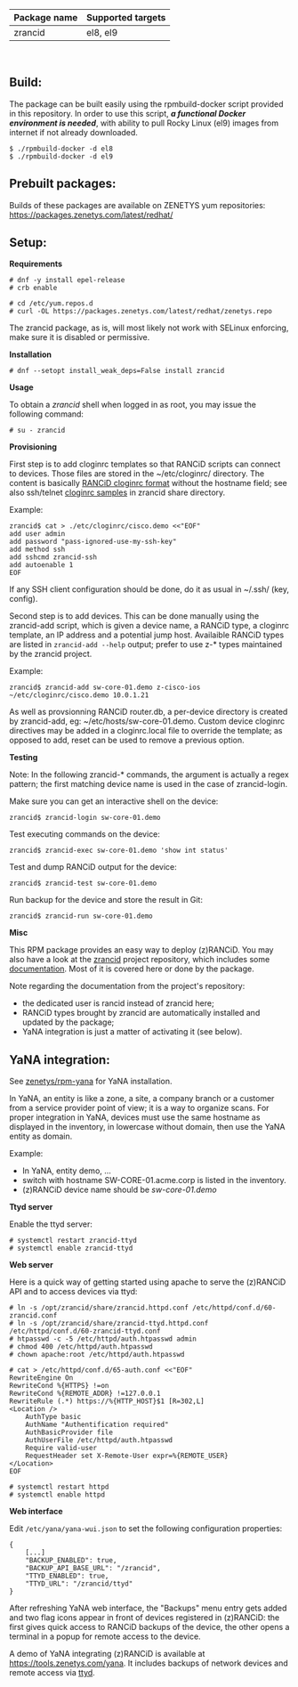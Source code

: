 | Package&nbsp;name | Supported&nbsp;targets |
| :--- | :--- |
| zrancid | el8, el9 |
<br/>

## Build:

The package can be built easily using the rpmbuild-docker script provided
in this repository. In order to use this script, _**a functional Docker
environment is needed**_, with ability to pull Rocky Linux (el9) images
from internet if not already downloaded.

```
$ ./rpmbuild-docker -d el8
$ ./rpmbuild-docker -d el9
```

## Prebuilt packages:

Builds of these packages are available on ZENETYS yum repositories:<br/>
https://packages.zenetys.com/latest/redhat/

## Setup:

**Requirements**

```
# dnf -y install epel-release
# crb enable

# cd /etc/yum.repos.d
# curl -OL https://packages.zenetys.com/latest/redhat/zenetys.repo
```

The zrancid package, as is, will most likely not work with SELinux enforcing, make sure it is disabled or permissive.

**Installation**

```
# dnf --setopt install_weak_deps=False install zrancid
```

**Usage**

To obtain a _zrancid_ shell when logged in as root, you may issue the following command:

```
# su - zrancid
```

**Provisioning**

First step is to add cloginrc templates so that RANCiD scripts can connect to devices. Those files are stored in the ~/etc/cloginrc/ directory. The content is basically [RANCiD cloginrc format](https://shrubbery.net/rancid/man/cloginrc.5.html) without the hostname field; see also ssh/telnet [cloginrc samples](./share) in zrancid share directory.

Example:

```
zrancid$ cat > ./etc/cloginrc/cisco.demo <<"EOF"
add user admin
add password "pass-ignored-use-my-ssh-key"
add method ssh
add sshcmd zrancid-ssh
add autoenable 1
EOF
```

If any SSH client configuration should be done, do it as usual in ~/.ssh/ (key, config).

Second step is to add devices. This can be done manually using the zrancid-add script, which is given a device name, a RANCiD type, a cloginrc template, an IP address and a potential jump host. Availaible RANCiD types are listed in `zrancid-add --help` output; prefer to use z-* types maintained by the zrancid project.

Example:

```
zrancid$ zrancid-add sw-core-01.demo z-cisco-ios ~/etc/cloginrc/cisco.demo 10.0.1.21
```

As well as provsionning RANCiD router.db, a per-device directory is created by zrancid-add, eg: ~/etc/hosts/sw-core-01.demo. Custom device cloginrc directives may be added in a cloginrc.local file to override the template; as opposed to add, reset can be used to remove a previous option.

**Testing**

Note: In the following zrancid-* commands, the argument is actually a regex pattern; the first matching device name is used in the case of zrancid-login.

Make sure you can get an interactive shell on the device:

```
zrancid$ zrancid-login sw-core-01.demo
```

Test executing commands on the device:

```
zrancid$ zrancid-exec sw-core-01.demo 'show int status'
```

Test and dump RANCiD output for the device:

```
zrancid$ zrancid-test sw-core-01.demo
```

Run backup for the device and store the result in Git:

```
zrancid$ zrancid-run sw-core-01.demo
```

**Misc**

This RPM package provides an easy way to deploy (z)RANCiD. You may also have a look at the [zrancid](https://github.com/zenetys/zrancid) project repository, which includes some [documentation](https://github.com/zenetys/zrancid/tree/master/doc). Most of it is covered here or done by the package.

Note regarding the documentation from the project's repository:

* the dedicated user is rancid instead of zrancid here;
* RANCiD types brought by zrancid are automatically installed and updated by the package;
* YaNA integration is just a matter of activating it (see below).

## YaNA integration:

See [zenetys/rpm-yana](https://github.com/zenetys/rpm-yana#setup) for YaNA installation.

In YaNA, an entity is like a zone, a site, a company branch or a customer from a service provider point of view; it is a way to organize scans. For proper integration in YaNA, devices must use the same hostname as displayed in the inventory, in lowercase without domain, then use the YaNA entity as domain.

Example:

* In YaNA, entity demo, ...
* switch with hostname SW-CORE-01.acme.corp is listed in the inventory.
* (z)RANCiD device name should be _sw-core-01.demo_

**Ttyd server**

Enable the ttyd server:

```
# systemctl restart zrancid-ttyd
# systemctl enable zrancid-ttyd
```

**Web server**

Here is a quick way of getting started using apache to serve the (z)RANCiD API and to access devices via ttyd:

```
# ln -s /opt/zrancid/share/zrancid.httpd.conf /etc/httpd/conf.d/60-zrancid.conf
# ln -s /opt/zrancid/share/zrancid-ttyd.httpd.conf /etc/httpd/conf.d/60-zrancid-ttyd.conf
# htpasswd -c -5 /etc/httpd/auth.htpasswd admin
# chmod 400 /etc/httpd/auth.htpasswd
# chown apache:root /etc/httpd/auth.htpasswd

# cat > /etc/httpd/conf.d/65-auth.conf <<"EOF"
RewriteEngine On
RewriteCond %{HTTPS} !=on
RewriteCond %{REMOTE_ADDR} !=127.0.0.1
RewriteRule (.*) https://%{HTTP_HOST}$1 [R=302,L]
<Location />
    AuthType basic
    AuthName "Authentification required"
    AuthBasicProvider file
    AuthUserFile /etc/httpd/auth.htpasswd
    Require valid-user
    RequestHeader set X-Remote-User expr=%{REMOTE_USER}
</Location>
EOF

# systemctl restart httpd
# systemctl enable httpd
```

**Web interface**

Edit `/etc/yana/yana-wui.json` to set the following configuration properties:

```
{
    [...]
    "BACKUP_ENABLED": true,
    "BACKUP_API_BASE_URL": "/zrancid",
    "TTYD_ENABLED": true,
    "TTYD_URL": "/zrancid/ttyd"
}
```

After refreshing YaNA web interface, the "Backups" menu entry gets added and two flag icons appear in front of devices registered in (z)RANCiD: the first gives quick access to RANCiD backups of the device, the other opens a terminal in a popup for remote access to the device.

A demo of YaNA integrating (z)RANCiD is available at https://tools.zenetys.com/yana. It includes backups of network devices and remote access via [ttyd](https://github.com/tsl0922/ttyd).
